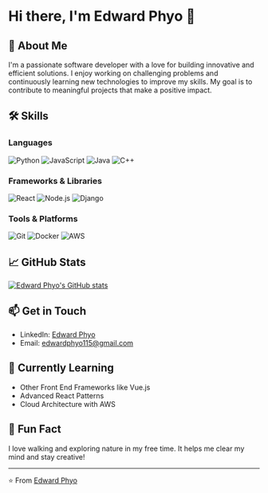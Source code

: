 # Hi there, I'm Edward Phyo 👋

## 🚀 About Me

I'm a passionate software developer with a love for building innovative and efficient solutions. I enjoy working on challenging problems and continuously learning new technologies to improve my skills. My goal is to contribute to meaningful projects that make a positive impact.

## 🛠️ Skills

### Languages
![Python](https://img.shields.io/badge/-Python-3776AB?style=flat-square&logo=python&logoColor=white)
![JavaScript](https://img.shields.io/badge/-JavaScript-F7DF1E?style=flat-square&logo=javascript&logoColor=black)
![Java](https://img.shields.io/badge/-Java-007396?style=flat-square&logo=java&logoColor=white)
![C++](https://img.shields.io/badge/-C++-00599C?style=flat-square&logo=c%2B%2B&logoColor=white)

### Frameworks & Libraries
![React](https://img.shields.io/badge/-React-61DAFB?style=flat-square&logo=react&logoColor=black)
![Node.js](https://img.shields.io/badge/-Node.js-339933?style=flat-square&logo=node.js&logoColor=white)
![Django](https://img.shields.io/badge/-Django-092E20?style=flat-square&logo=django&logoColor=white)

### Tools & Platforms
![Git](https://img.shields.io/badge/-Git-F05032?style=flat-square&logo=git&logoColor=white)
![Docker](https://img.shields.io/badge/-Docker-2496ED?style=flat-square&logo=docker&logoColor=white)
![AWS](https://img.shields.io/badge/-AWS-232F3E?style=flat-square&logo=amazon-aws&logoColor=white)


## 📈 GitHub Stats

[![Edward Phyo's GitHub stats](https://github-readme-stats.vercel.app/api?username=edward&theme=radical)](https://github.com/anuraghazra/github-readme-stats)

## 📫 Get in Touch

- LinkedIn: [Edward Phyo](https://www.linkedin.com/in/edward-phyo/)
- Email: edwardphyo115@gmail.com

## 🌱 Currently Learning

- Other Front End Frameworks like Vue.js
- Advanced React Patterns
- Cloud Architecture with AWS


## 💬 Fun Fact

I love walking and exploring nature in my free time. It helps me clear my mind and stay creative!

---

⭐️ From [Edward Phyo](https://github.com/edward)
